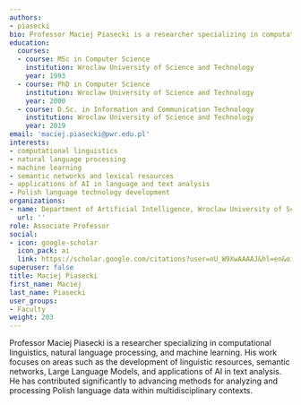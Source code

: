 ```yaml
---
authors:
- piasecki
bio: Professor Maciej Piasecki is a researcher specializing in computational linguistics, natural language processing, and machine learning. His work focuses on areas such as the development of linguistic resources, semantic networks, Large Language Models, and applications of AI in text analysis. He has contributed significantly to advancing methods for analyzing and processing Polish language data within multidisciplinary contexts.
education:
  courses:
  - course: MSc in Computer Science
    institution: Wroclaw University of Science and Technology
    year: 1993
  - course: PhD in Computer Science
    institution: Wroclaw University of Science and Technology
    year: 2000
  - course: D.Sc. in Information and Communication Technology
    institution: Wroclaw University of Science and Technology
    year: 2019
email: 'maciej.piasecki@pwr.edu.pl'
interests:
- computational linguistics
- natural language processing
- machine learning
- semantic networks and lexical resources
- applications of AI in language and text analysis
- Polish language technology development
organizations:
- name: Department of Artificial Intelligence, Wroclaw University of Science and Technology
  url: ''
role: Associate Professor
social:
- icon: google-scholar
  icon_pack: ai
  link: https://scholar.google.com/citations?user=nU_W9XwAAAAJ&hl=en&oi=ao
superuser: false
title: Maciej Piasecki
first_name: Maciej
last_name: Piasecki
user_groups:
- Faculty
weight: 203
---
```

Professor Maciej Piasecki is a researcher specializing in computational linguistics, natural language processing, and machine learning. His work focuses on areas such as the development of linguistic resources, semantic networks, Large Language Models, and applications of AI in text analysis. He has contributed significantly to advancing methods for analyzing and processing Polish language data within multidisciplinary contexts.